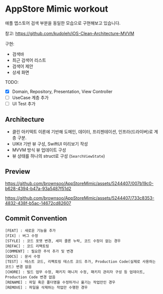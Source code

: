 # AppStore Mimic workout

애플 앱스토어 검색 부분을 동일한 모습으로 구현해보고 있습니다.

참고: https://github.com/kudoleh/iOS-Clean-Architecture-MVVM

구현:
- 검색바
- 최근 검색어 리스트
- 검색어 제안
- 상세 화면

TODO: 
- [x] Domain, Repository, Presentation, View Controller 
- [ ] UseCase 계층 추가
- [ ] UI Test 추가

## Architecture

* 클린 아키텍트 이론에 기반해 도메인, 데이터, 프리젠테이션, 인프라(드라이버)로 계층 구분.
* UIKit 기반 뷰 구성, SwiftUI 미리보기 작성
* MVVM 방식 뷰 업데이트 구성 
* 뷰 상태를 하나의 struct로 구성 (`SearchViewState`)

## Preview

https://github.com/brownsoo/AppStoreMimic/assets/5244407/007b19c0-b628-4394-b47a-93a5487f51d2



https://github.com/brownsoo/AppStoreMimic/assets/5244407/733c8353-4832-438f-b5ac-14672cd82607




##  Commit Convention

```plain
[FEAT] : 새로운 기능을 추가
[FIX] : 버그 수정
[STYLE] : 코드 포맷 변경, 세미 콜론 누락, 코드 수정이 없는 경우
[REFAC] : 코드 리팩토링
[COMMENT] : 필요한 주석 추가 및 변경
[DOCS] : 문서 수정
[TEST] : 테스트 코드, 리펙토링 테스트 코드 추가, Production Code(실제로 사용하는 코드) 변경 없음
[CHORE] : 빌드 업무 수정, 패키지 매니저 수정, 패키지 관리자 구성 등 업데이트, Production Code 변경 없음
[RENAME] : 파일 혹은 폴더명을 수정하거나 옮기는 작업만인 경우
[REMOVE] : 파일을 삭제하는 작업만 수행한 경우
```
